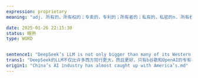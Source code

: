 ```yaml
---
expression: proprietary
meaning: "adj. 所有的，所有权的；专卖的，专利的；所有者的；私有的，私密的n. 所有权；所有人"

date: 2025-01-26 22:15:30
status: 眼熟
type: WORD


sentence1: "DeepSeek’s LLM is not only bigger than many of its Western counterparts—it is also better, matched only by the proprietary models at Google and OpenAI."
trans1: "DeepSeek的LLM不仅比许多西方同行更大，而且更好，只有b谷歌和OpenAI的专有模型才能与之匹敌。"
origin1: "China’s AI industry has almost caught up with America’s.md"
---
```

